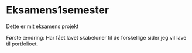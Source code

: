 # Eksamens1semester
 Dette er mit eksamens projekt

 Første ændring:
 Har fået lavet skabeloner til de forskellige sider jeg vil lave til portfolioet.
